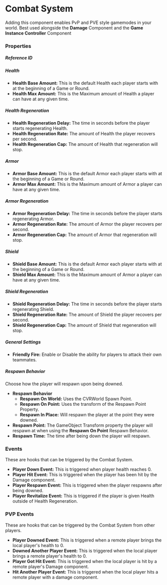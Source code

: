 # Combat System <div class="whitelisted" data-list="W"></div>
Adding this component enables PvP and PVE style gamemodes in your world. Best used alongside the **Damage** Component and the **Game Instance Controller** Component

### Properties

##### Reference ID

##### Health
+ **Health Base Amount:** This is the default Health each player starts with at the beginning of a Game or Round.
+ **Health Max Amount:** This is the Maximum amount of Health a player can have at any given time.

##### Health Regeneration
+ **Health Regeneration Delay:** The time in seconds before the player starts regenerating Health.
+ **Health Regeneration Rate:** The amount of Health the player recovers per second.
+ **Health Regeneration Cap:** The amount of Health that regeneration will stop.

##### Armor
+ **Armor Base Amount:** This is the default Armor each player starts with at the beginning of a Game or Round.
+ **Armor Max Amount:** This is the Maximum amount of Armor a player can have at any given time.

##### Armor Regeneration
+ **Armor Regeneration Delay:** The time in seconds before the player starts regenerating Armor.
+ **Armor Regeneration Rate:** The amount of Armor the player recovers per second.
+ **Armor Regeneration Cap:** The amount of Armor that regeneration will stop.

##### Shield
+ **Shield Base Amount:** This is the default Armor each player starts with at the beginning of a Game or Round.
+ **Shield Max Amount:** This is the Maximum amount of Armor a player can have at any given time.

##### Shield Regeneration
+ **Shield Regeneration Delay:** The time in seconds before the player starts regenerating Shield.
+ **Shield Regeneration Rate:** The amount of Shield the player recovers per second.
+ **Shield Regeneration Cap:** The amount of Shield that regeneration will stop.

##### General Settings
+ **Friendly Fire:** Enable or Disable the ability for players to attack their own teammates.

##### Respawn Behavior
Choose how the player will respawn upon being downed.
+ **Respawn Behavior**
  - **Respawn On World:** Uses the CVRWorld Spawn Point.
  - **Respawn On Point:** Uses the transform of the Respawn Point Property.
  - **Respawn In Place:** Will respawn the player at the point they were downed.
+ **Respawn Point:** The GameObject Transform property the player will respawn at when using the **Respawn On Point** Respawn Behavior.
+ **Respawn Time:** The time after being down the player will respawn.

### Events
These are hooks that can be triggered by the Combat System.
+ **Player Down Event:** This is triggered when player health reaches 0.
+ **Player Hit Event:** This is triggered when the player has been hit by the Damage component.
+ **Player Respawn Event:** This is triggered when the player respawns after being downed.
+ **Player Revitalize Event:** This is triggered if the player is given Health outside of Health Regeneration.

### PVP Events
These are hooks that can be triggered by the Combat System from other players.
+ **Player Downed Event:** This is triggered when a remote player brings the local player's health to 0.
+ **Downed Another Player Event:** This is triggered when the local player brings a remote player's health to 0.
+ **Player Got Hit Event:** This is triggered when the local player is hit by a remote player's Damage component.
+ **Hit Another Player Event:** This is triggered when the local player hits a remote player with a damage component.
